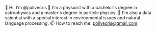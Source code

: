 👋 Hi, I’m @polivecris
🌠 I'm a physicist with a bachelor's degree in astrophysics and a master's degree in particle physics.
🌱 I'm also a data scientist with a special interest in environmental issues and natural language processing.
📫 How to reach me: polivecris@gmail.com

<!---
polivecris/polivecris is a ✨ special ✨ repository because its `README.md` (this file) appears on your GitHub profile.
You can click the Preview link to take a look at your changes.
--->

